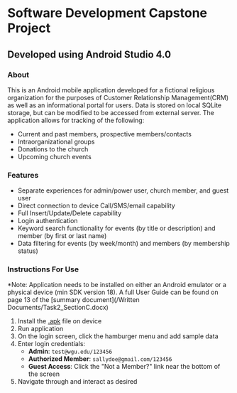 # Software Development Capstone Project

## Developed using Android Studio 4.0

### About

This is an Android mobile application developed for a fictional religious organization for the purposes of Customer Relationship Management(CRM) as well as an informational portal for users. Data is stored on local SQLite storage, but can be modified to be accessed from external server. The application allows for tracking of the following:

- Current and past members, prospective members/contacts
- Intraorganizational groups
- Donations to the church
- Upcoming church events

### Features

- Separate experiences for admin/power user, church member, and guest user
- Direct connection to device Call/SMS/email capability
- Full Insert/Update/Delete capability
- Login authentication
- Keyword search functionality for events (by title or description) and member (by first or last name)
- Data filtering for events (by week/month) and members (by membership status)

### Instructions For Use
*Note: Application needs to be installed on either an Android emulator or a physical device (min SDK version 18). A full User Guide can be found on page 13 of the [summary document](/Written Documents/Task2_SectionC.docx)

1. Install the [.apk](app-release.apk) file on device
2. Run application
3. On the login screen, click the hamburger menu and add sample data
4. Enter login credentials:
    - **Admin**: `test@wgu.edu/123456`
    - **Authorized Member**: `sallydoe@gmail.com/123456`
    - **Guest Access**: Click the "Not a Member?" link near the bottom of the screen
5. Navigate through and interact as desired
